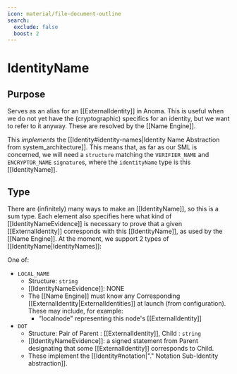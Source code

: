 ```yaml
---
icon: material/file-document-outline
search:
  exclude: false
  boost: 2
---
```


# IdentityName

## Purpose

<!-- --8<-- [start:purpose] -->
Serves as an alias for an [[ExternalIdentity]] in Anoma. This is useful when we
do not yet have the (cryptographic) specifics for an identity, but we want to
refer to it anyway. These are resolved by the [[Name Engine]].

This _implements_ the [[Identity#identity-names|Identity Name Abstraction from system_architecture]].
This means that, as far as our SML is concerned, we will need a `structure`
matching the `VERIFIER_NAME` and `ENCRYPTOR_NAME` `signature`s, where the
`identityName` type is this [[IdentityName]].
<!-- --8<-- [end:purpose] -->

## Type

<!-- --8<-- [start:type] -->
There are (infinitely) many ways to make an [[IdentityName]], so this is a sum type.
Each element also specifies here what kind of [[IdentityNameEvidence]] is
necessary to prove that a given [[ExternalIdentity]] corresponds with this
[[IdentityName]], as used by the [[Name Engine]]. At the moment, we support 2 types
of [[IdentityName|IdentityNames]]:

One of:

- `LOCAL_NAME`
  - Structure: `string`
  - [[IdentityNameEvidence]]: NONE
  - The [[Name Engine]] must know any Corresponding [[ExternalIdentity|ExternalIdentities]]
   at launch (from configuration). These may include, for example:
    - "localnode" representing this node's [[ExternalIdentity]]
- `DOT`
  - Structure: Pair of Parent : [[ExternalIdentity]], Child : `string`
  - [[IdentityNameEvidence]]: a signed statement from Parent designating that some [[ExternalIdentity]] corresponds to Child.
  - These implement the [[Identity#notation|"." Notation Sub-Identity abstraction]].
<!-- --8<-- [end:type] -->
